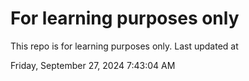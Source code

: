 # For learning purposes only
This repo is for learning purposes only.
Last updated at

Friday, September 27, 2024 7:43:04 AM

